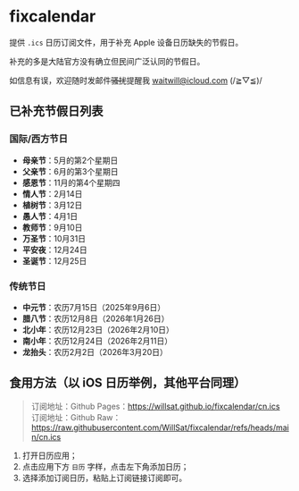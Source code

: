 # fixcalendar

提供 `.ics` 日历订阅文件，用于补充 Apple 设备日历缺失的节假日。

补充的多是大陆官方没有确立但民间广泛认同的节假日。

如信息有误，欢迎随时发邮件~~骚扰~~提醒我 waitwill@icloud.com (/≧▽≦)/

## 已补充节假日列表

### 国际/西方节日

- **母亲节**：5月的第2个星期日
- **父亲节**：6月的第3个星期日
- **感恩节**：11月的第4个星期四
- **情人节**：2月14日
- **植树节**：3月12日
- **愚人节**：4月1日
- **教师节**：9月10日
- **万圣节**：10月31日
- **平安夜**：12月24日
- **圣诞节**：12月25日

### 传统节日

- **中元节**：农历7月15日（2025年9月6日）
- **腊八节**：农历12月8日（2026年1月26日）
- **北小年**：农历12月23日（2026年2月10日）
- **南小年**：农历12月24日（2026年2月11日）
- **龙抬头**：农历2月2日（2026年3月20日）

## 食用方法（以 iOS 日历举例，其他平台同理）

> 订阅地址：Github Pages：https://willsat.github.io/fixcalendar/cn.ics  
> 订阅地址：Github Raw：https://raw.githubusercontent.com/WillSat/fixcalendar/refs/heads/main/cn.ics

1. 打开日历应用；
2. 点击应用下方 `日历` 字样，点击左下角添加日历；
3. 选择添加订阅日历，粘贴上订阅链接订阅即可。